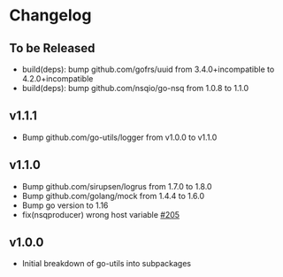 # Changelog

## To be Released

* build(deps): bump github.com/gofrs/uuid from 3.4.0+incompatible to 4.2.0+incompatible
* build(deps): bump github.com/nsqio/go-nsq from 1.0.8 to 1.1.0

## v1.1.1

* Bump github.com/go-utils/logger from v1.0.0 to v1.1.0

## v1.1.0

* Bump github.com/sirupsen/logrus from 1.7.0 to 1.8.0
* Bump github.com/golang/mock from 1.4.4 to 1.6.0
* Bump go version to 1.16
* fix(nsqproducer) wrong host variable [#205](https://github.com/Scalingo/go-utils/pull/205)

## v1.0.0

* Initial breakdown of go-utils into subpackages

